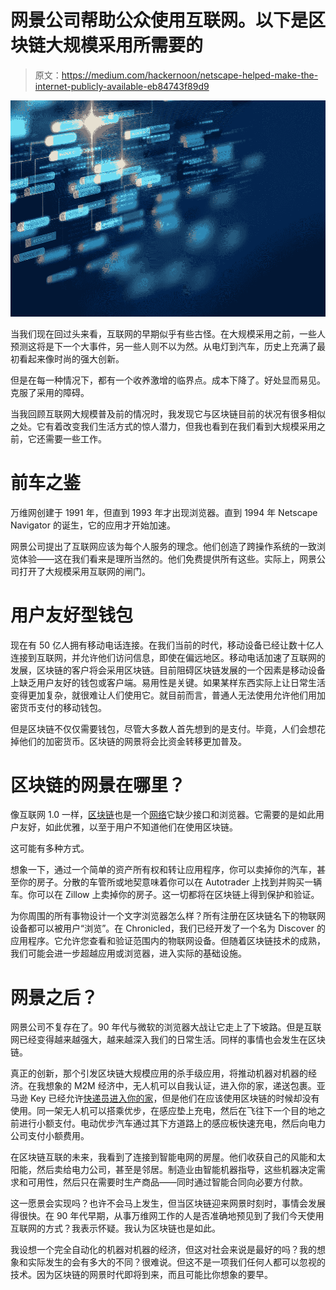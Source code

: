 # 网景公司帮助公众使用互联网。以下是区块链大规模采用所需要的

> 原文：<https://medium.com/hackernoon/netscape-helped-make-the-internet-publicly-available-eb84743f89d9>

![](img/4d86a41c0551b4848df0922557a93674.png)

当我们现在回过头来看，互联网的早期似乎有些古怪。在大规模采用之前，一些人预测这将是下一个大事件，另一些人则不以为然。从电灯到汽车，历史上充满了最初看起来像时尚的强大创新。

但是在每一种情况下，都有一个收养激增的临界点。成本下降了。好处显而易见。克服了采用的障碍。

当我回顾互联网大规模普及前的情况时，我发现它与区块链目前的状况有很多相似之处。它有着改变我们生活方式的惊人潜力，但我也看到在我们看到大规模采用之前，它还需要一些工作。

# **前车之鉴**

万维网创建于 1991 年，但直到 1993 年才出现浏览器。直到 1994 年 Netscape Navigator 的诞生，它的应用才开始加速。

网景公司提出了互联网应该为每个人服务的理念。他们创造了跨操作系统的一致浏览体验——这在我们看来是理所当然的。他们免费提供所有这些。实际上，网景公司打开了大规模采用互联网的闸门。

# **用户友好型钱包**

现在有 50 亿人拥有移动电话连接。在我们当前的时代，移动设备已经让数十亿人连接到互联网，并允许他们访问信息，即使在偏远地区。移动电话加速了互联网的发展，区块链的客户将会采用区块链。目前阻碍区块链发展的一个因素是移动设备上缺乏用户友好的钱包或客户端。易用性是关键。如果某样东西实际上让日常生活变得更加复杂，就很难让人们使用它。就目前而言，普通人无法使用允许他们用加密货币支付的移动钱包。

但是区块链不仅仅需要钱包，尽管大多数人首先想到的是支付。毕竟，人们会想花掉他们的加密货币。区块链的网景将会比资金转移更加普及。

# **区块链的网景在哪里？**

像互联网 1.0 一样，[区块链](https://hackernoon.com/tagged/blockchain)也是一个[网络](https://hackernoon.com/tagged/network)它缺少接口和浏览器。它需要的是如此用户友好，如此优雅，以至于用户不知道他们在使用区块链。

这可能有多种方式。

想象一下，通过一个简单的资产所有权和转让应用程序，你可以卖掉你的汽车，甚至你的房子。分散的车管所或地契意味着你可以在 Autotrader 上找到并购买一辆车。你可以在 Zillow 上卖掉你的房子。这一切都将在区块链上得到保护和验证。

为你周围的所有事物设计一个文字浏览器怎么样？所有注册在区块链名下的物联网设备都可以被用户“浏览”。在 Chronicled，我们已经开发了一个名为 Discover 的应用程序。它允许您查看和验证范围内的物联网设备。但随着区块链技术的成熟，我们可能会进一步超越应用或浏览器，进入实际的基础设施。

# **网景之后？**

网景公司不复存在了。90 年代与微软的浏览器大战让它走上了下坡路。但是互联网已经变得越来越强大，越来越深入我们的日常生活。同样的事情也会发生在区块链。

真正的创新，那个引发区块链大规模应用的杀手级应用，将推动机器对机器的经济。在我想象的 M2M 经济中，无人机可以自我认证，进入你的家，递送包裹。亚马逊 Key 已经允许[快递员进入你的家](http://time.com/4997078/amazon-key/)，但是他们在应该使用区块链的时候却没有使用。同一架无人机可以搭乘优步，在感应垫上充电，然后在飞往下一个目的地之前进行小额支付。电动优步汽车通过其下方道路上的感应板快速充电，然后向电力公司支付小额费用。

在区块链互联的未来，我看到了连接到智能电网的房屋。他们收获自己的风能和太阳能，然后卖给电力公司，甚至是邻居。制造业由智能机器指导，这些机器决定需求和可用性，然后只在需要时生产商品——同时通过智能合同向必要方付款。

这一愿景会实现吗？也许不会马上发生，但当区块链迎来网景时刻时，事情会发展得很快。在 90 年代早期，从事万维网工作的人是否准确地预见到了我们今天使用互联网的方式？我表示怀疑。我认为区块链也是如此。

我设想一个完全自动化的机器对机器的经济，但这对社会来说是最好的吗？我的想象和实际发生的会有多大的不同？很难说。但这不是一项我们任何人都可以忽视的技术。因为区块链的网景时代即将到来，而且可能比你想象的要早。
